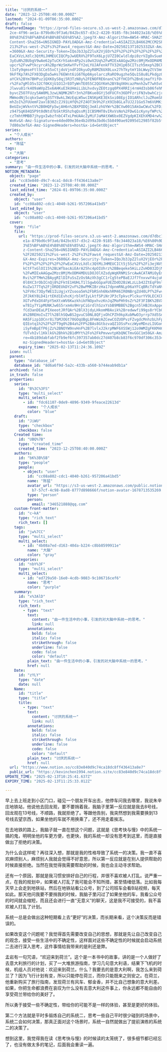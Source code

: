 ```yaml
---
title: "讨厌的系统一"
date: "2023-12-25T08:40:00.000Z"
lastmod: "2024-01-09T06:35:00.000Z"
draft: false
featuredImage: "https://prod-files-secure.s3.us-west-2.amazonaws.com/d7dbc101-8\
  2ce-4f96-ae1a-879bd6c9f3a6/842bc657-d3c2-4220-9185-f8c344023a18/%E6%80%9D%E8%\
  80%83%E5%BF%AB%E4%B8%8E%E6%85%A2.jpeg?X-Amz-Algorithm=AWS4-HMAC-SHA256&X-Amz-\
  Content-Sha256=UNSIGNED-PAYLOAD&X-Amz-Credential=ASIAZI2LB4662MCCM2SF%2F20250\
  213%2Fus-west-2%2Fs3%2Faws4_request&X-Amz-Date=20250213T102533Z&X-Amz-Expires\
  =3600&X-Amz-Security-Token=IQoJb3JpZ2luX2VjEOr%2F%2F%2F%2F%2F%2F%2F%2F%2F%2Fw\
  EaCXVzLXdlc3QtMiJHMEUCIQCPpJwUERX%2F9ToX6LpjU7ZI0Cwldldpi0zrVZgOvSueKAIgX4UtI\
  3yEuN%2BUbgV9wAe62pTuCKrhSakn4Pp2si0wV2Uq%2FwMIExAAGgw2Mzc0MjMxODM4MDUiDBrWLU\
  upcr%2FvwPtkcyrcA%2BprWzSmXwYFvfY2eLYUJAFenkFTV32H1p65CITszh5mxp%2BCk3t7ai%2B\
  lIoTy9qmseFtlSCCe55xCtjdoVjndF2OkyuOyR8MZ6UX0Lux27hTkytmY1bLWwyZtV3mmFi4yTlqq\
  9kFfKp7A%2FX03DgDa5wHs76EWnt6iG6T6p0AyolarczRaRO9ugzhe5Qu1S8u8LPkdgzOL9x5A0n9\
  aYCk%2BYm7BHPuz1QXKOyS8qj5R3TzN8y%2FENOFRE6nanC%2FfHCDf%2Bn6jmafYifOvax0vo%2F\
  r%2Fa7gMlO5v32Cf0KXjU1O12rEOTyWnTE055C2QGYKm%2BY8qXKHcazPmnh2wT7wh5vOITIkkjLK\
  Jlwvu81rk4O9aWVpZ5x6AHKuE3kUHmiLibLhvdvyZEOtzgq0PX4RRIj4rmHd3sb06fehMvomGaeeR\
  byvcZ5O7FUzy5AW8ML3zwLNQMK2NTr3n%2FBKue8GYj5dFUCFn36DPFzriFN3vbwhCzjrygMFQT9m\
  MWmodNj5cqkxSwmtg3STY8wkL3WzEqLW5wcINSKpKE3EkSxi08EpjIO1ARhclJuZRomSFbYL6MU2z\
  mhZoI%2FUUemF2axlB30ZcZJ91LHfQ%2FZ4OT3k9%2FzX9Ib8GLaTUJ2J1Go57m6VUMKiGt70GOqU\
  BeUZojWVkntV%2B0HQFp5wjAH6n%2BXPODQj3eAlzhUYWr%2BCVw0015AkGwCWuC%2FDit5Gwv0G0\
  z947SqK84Q5P9t0dNtd7bSktR5hzhqQssMjICB5MHT8vIRxVsNo%2FDwG1cKynyfWPc%2FHPM4lcY\
  czTmhtMMBB7jhygxIwbzfnbC4TxLPmUAAcZyMiFJaMAtXW6bx0EZVgdpKIXEhXMD4rw%2FPUaOISj\
  WxKv&X-Amz-Signature=e4ded09e36e4b2d99a3bd6c5b8490ae92095d12985f82b5f114e54b2\
  7d80a3ef&X-Amz-SignedHeaders=host&x-id=GetObject"
series:
  - "个人成长"
authors:
  - "陈猛"
tags:
  - "大脑"
categories:
  - "思考"
summary: "由一件生活中的小事，引发的对大脑中系统一的思考。"
NOTION_METADATA:
  object: "page"
  id: "cc83e840-d9c7-4ca1-8dc8-ff436413a8e7"
  created_time: "2023-12-25T08:40:00.000Z"
  last_edited_time: "2024-01-09T06:35:00.000Z"
  created_by:
    object: "user"
    id: "cc08a802-cdc1-4040-b261-957206a41bd5"
  last_edited_by:
    object: "user"
    id: "cc08a802-cdc1-4040-b261-957206a41bd5"
  cover:
    type: "file"
    file:
      url: "https://prod-files-secure.s3.us-west-2.amazonaws.com/d7dbc101-82ce-4f96-a\
        e1a-879bd6c9f3a6/842bc657-d3c2-4220-9185-f8c344023a18/%E6%80%9D%E8%80%8\
        3%E5%BF%AB%E4%B8%8E%E6%85%A2.jpeg?X-Amz-Algorithm=AWS4-HMAC-SHA256&X-Am\
        z-Content-Sha256=UNSIGNED-PAYLOAD&X-Amz-Credential=ASIAZI2LB466656TRUJV\
        %2F20250213%2Fus-west-2%2Fs3%2Faws4_request&X-Amz-Date=20250213T102436Z\
        &X-Amz-Expires=3600&X-Amz-Security-Token=IQoJb3JpZ2luX2VjEOr%2F%2F%2F%2\
        F%2F%2F%2F%2F%2F%2FwEaCXVzLXdlc3QtMiJHMEUCICt5j5Sz%2F%2Fi3ejNVStgCTJH0s\
        kCtFTxGlOI15%2BLWfbacAiEArA25hc4pOIUhrz%2BBeqeke5HiLzZvHD032DjMpqX2iZYq\
        %2FwMIExAAGgw2Mzc0MjMxODM4MDUiDOJOlXZsdyWqKRNMiSrcAwACATAMiOyEmauXBU9Kq\
        Rvi%2FTMm%2BAygRIlDIFuSsZzOs9AzXh3gCC1rCg5tePBaEJJf7fnxvwY4ujuHnX%2BnSt\
        0l0XC3rObICnQj8%2FktE1HUHLT1lSgwbGGpaFUEZDdO2BiWLzLLb42ZtEqF9nl1%2FajnP\
        KuZw177Tq%2FjORDEUkDY2vF%2BwPMKIBrzHa17dpnmRNLp96aYFCqBRcTdYaNVHt05pIjs\
        %2FV6c73QyfWE1ILUgjxYZsooa5m%2FbRSnh6NxhRM46IR0NBrgZd40LPf%2FwvOkQ0DWK%\
        2FJkKY8LD41rtEKd1EvhcKjrblHfIyLktfSPiNrJP3cTpkvcPlckurYV9LECXCki6bSogq1\
        XGTvPdxDX4FpY5mXtxWV6KwzkhikFNOpxhvzKnJqZMoPHh9sZr%2F3FIBK%2BVXR4e%2B6X\
        w781y7YipMUNKJw6S5rxm4o9HrpCiGrdlhSzxYsbB9MBBE%2Bgcn5lHBJXxAppeahRFE%2F\
        fCd3anDEaLPIXeeotJRfQAr%2BlX3jdyLHkomM8Axik%2Bredwwfi99gs8rYCbG4j3LBPpz\
        A%2BREHoIvZ7l%2BlhSQwBS2gvuCS0NL8QFjxOhCPZh9kpXubMwO3yrrp7Xd5SnFjEJVV9A\
        HA5Fizp1OCnr8i7bMJOGt70GOqUBgL8FmWzAZCewCOZUOPvzFZvgdcMnhzbLhFpW1zOklNX\
        QIEotq1h2%2F%2FT9g0%2B4a%2FP%2BAs8GtbzvaQZ1OSsPxczWyeMDnzLIUGomzErnfryh\
        iSyFmBpEfP6jZz%2BNOYW9nvHnF%2B7lvlxJ2krpMWF6XSSWj12o9WMZgFKKM46ObTynWhO\
        fUTvhIvl1KklkG%2Bhk%2B1dMYt%2Fo%2FkPmvwvtpKbQNCTmvGGC1m50&X-Amz-Signatu\
        re=4b189dabfabf2fb9ef6fc397357ab0dc27d407b8cb83f6c970df306c35347f25&X-A\
        mz-SignedHeaders=host&x-id=GetObject"
      expiry_time: "2025-02-13T11:24:36.109Z"
  icon: null
  parent:
    type: "database_id"
    database_id: "8d6a6f9d-5a2c-433b-a560-b744eab9db1a"
  archived: false
  in_trash: false
  properties:
    series:
      id: "B%3C%3FS"
      type: "multi_select"
      multi_select:
        - id: "fdc61107-0de9-4896-9349-9feace22613d"
          name: "个人成长"
          color: "blue"
    draft:
      id: "JiWU"
      type: "checkbox"
      checkbox: false
    Created time:
      id: "UBQ%7B"
      type: "created_time"
      created_time: "2023-12-25T08:40:00.000Z"
    authors:
      id: "bK%3B%5B"
      type: "people"
      people:
        - object: "user"
          id: "cc08a802-cdc1-4040-b261-957206a41bd5"
          name: "陈猛"
          avatar_url: "https://s3-us-west-2.amazonaws.com/public.notion-static.com/775523\
            b7-57cf-4c98-8ad8-8777d898666f/notion-avatar-1678713535269.png"
          type: "person"
          person:
            email: "346521888@qq.com"
    custom-front-matter:
      id: "c~kA"
      type: "rich_text"
      rich_text: []
    tags:
      id: "jw%7CC"
      type: "multi_select"
      multi_select:
        - id: "4b08a7ed-d163-40da-b224-c8bb8599911e"
          name: "大脑"
          color: "gray"
    categories:
      id: "nbY%3F"
      type: "multi_select"
      multi_select:
        - id: "ed729a50-16e0-4cdb-9083-9c106716cef6"
          name: "思考"
          color: "purple"
    summary:
      id: "x%3AlD"
      type: "rich_text"
      rich_text:
        - type: "text"
          text:
            content: "由一件生活中的小事，引发的对大脑中系统一的思考。"
            link: null
          annotations:
            bold: false
            italic: false
            strikethrough: false
            underline: false
            code: false
            color: "default"
          plain_text: "由一件生活中的小事，引发的对大脑中系统一的思考。"
          href: null
    Date:
      id: "zYLY"
      type: "date"
      date: null
    Name:
      id: "title"
      type: "title"
      title:
        - type: "text"
          text:
            content: "讨厌的系统一"
            link: null
          annotations:
            bold: false
            italic: false
            strikethrough: false
            underline: false
            code: false
            color: "default"
          plain_text: "讨厌的系统一"
          href: null
  url: "https://www.notion.so/cc83e840d9c74ca18dc8ff436413a8e7"
  public_url: "https://kevinchen1994.notion.site/cc83e840d9c74ca18dc8ff436413a8e7"
UPDATE_TIME: "2025-02-13T10:25:41.637Z"
EXPIRY_TIME: "2025-02-13T11:25:33.012Z"

---
```

<link rel="stylesheet" href="https://cdn.jsdelivr.net/npm/katex@0.16.2/dist/katex.min.css" integrity="sha384-bYdxxUwYipFNohQlHt0bjN/LCpueqWz13HufFEV1SUatKs1cm4L6fFgCi1jT643X" crossorigin="anonymous">


早上去上班走到小区门口，碰见一个朋友开车出去，他停车问我去哪里，我说朱辛庄地铁站，他说他去回龙观，要不要捎着我，我脑子里第一反应就是我去8号线，回龙观在13号线，不顺路，我就拒绝了。等跟他告别，我突然想到我需要换到13号线去望京西，如果坐他的车就不用换乘了，还不用走着挨冻。


在去地铁的路上，我脑子就一直在想这个问题，这就是《思考快与慢》中的系统一搞的鬼，明明坐他的车更方便，也更快，我的系统一却没有思考到这里，而是直接做出了拒绝的决策。


为什么会这样呢？再往深入想，那就是我的性格导致了系统一的决策。我一直不喜欢麻烦别人，麻烦别人我就会觉得不好意思，所以第一反应就是在别人提供帮助的时候直接拒绝。当然在我觉得我需要帮助的时候，我也会主动寻求帮助。


还有一个原因，那就是我习惯安排好自己的行程，并很不喜欢被人打乱。说严重一点，在我的规划中，如果被人打乱了我可能会不知所措，甚至情绪低落。比如我每天早上会走到地铁站，然后在地铁站看公众号，到了公司班车会看B站视频，每天如此。那天他问我要不要捎我的时候，我脑子里闪过了如果坐他的车，我看公众号的时间就会缩短，而且还会进行一直“无意义”的聊天，这是我不可接受的，我不喜欢被人打乱了计划。


系统一总是会做出这种短期看上去“更好”的决策，而长期来看，这个决策反而是错误的。


如果改变这个问题呢？我觉得首先需要改变自己的思想，那就是先让自己改变自己的观念，接受一些生活中的不确定性，这样面对这些不确定性的时候就会启动系统二去进行深入思考，这件事情给我带来的是利还是弊。


孟岩有一句咒语，“欢迎来到荷兰”。这个是一本书中的故事，讲的是一个人做好了去意大利旅行的计划，买了一大堆旅游指南，学习几句意大利语，结果下飞机的时候，机组人员对他说：欢迎来到荷兰。什么？我要去的是意大利啊，我怎么来到荷兰了？因为飞行计划有变，所以只能停在荷兰，而你只能既来之则安之。在荷兰，他重新购买了旅行指南，发现荷兰有风车、郁金香，并不比自己想象的意大利差。如果，你把生命都浪费在哀叹为什么没有去意大利这件事上，你永远都不能自由的享受荷兰带给你的美好了。


所以勇于接受一些不确定性，带给你的可能不是一样的体验，甚至是更好的体验。


第二个方法就是平时多锻炼自己的系统二，思考一些自己平时很少碰到的场景中，系统二会如何决策，那真正面对这个场景时，系统一自然就做出了提前演练的系统二的决策了。


想到这里，我觉得我在读《思考快与慢》的时候读的太笼统了，很多细节都已经忘了，也没有做太多的笔记，后面我会重读一遍。

